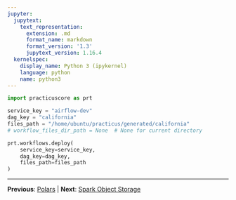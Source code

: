 ```yaml
---
jupyter:
  jupytext:
    text_representation:
      extension: .md
      format_name: markdown
      format_version: '1.3'
      jupytext_version: 1.16.4
  kernelspec:
    display_name: Python 3 (ipykernel)
    language: python
    name: python3
---
```


```python
import practicuscore as prt

service_key = "airflow-dev"
dag_key = "california"
files_path = "/home/ubuntu/practicus/generated/california" 
# workflow_files_dir_path = None  # None for current directory

prt.workflows.deploy(
    service_key=service_key, 
    dag_key=dag_key, 
    files_path=files_path
)
```


---

**Previous**: [Polars](polars.md) | **Next**: [Spark Object Storage](spark-object-storage.md)
